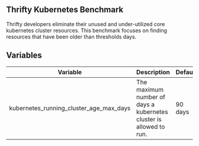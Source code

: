 ## Thrifty Kubernetes Benchmark

Thrifty developers eliminate their unused and under-utilized core kubernetes cluster resources.
This benchmark focuses on finding resources that have been older than thresholds days.

## Variables

| Variable | Description | Default |
| - | - | - |
| kubernetes_running_cluster_age_max_days | The maximum number of days a kubernetes cluster is allowed to run. | 90 days |
